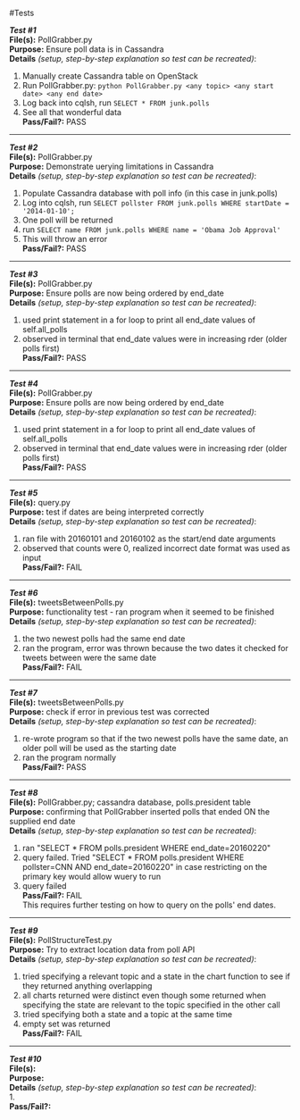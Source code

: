 #Tests

**_Test #1_**  
**File(s):** PollGrabber.py  
**Purpose:** Ensure poll data is in Cassandra  
**Details** _(setup, step-by-step explanation so test can be recreated)_:  
1. Manually create Cassandra table on OpenStack  
2. Run PollGrabber.py: `python PollGrabber.py <any topic> <any start date> <any end date>`  
3. Log back into cqlsh, run `SELECT * FROM junk.polls`  
4. See all that wonderful data  
**Pass/Fail?:** PASS  
______________________________________________________________________________  
**_Test #2_**  
**File(s):** PollGrabber.py  
**Purpose:** Demonstrate uerying limitations in Cassandra  
**Details** _(setup, step-by-step explanation so test can be recreated)_:   
1. Populate Cassandra database with poll info (in this case in junk.polls)  
2. Log into cqlsh, run `SELECT pollster FROM junk.polls WHERE startDate = '2014-01-10';`  
3. One poll will be returned  
4. run `SELECT name FROM junk.polls WHERE name = 'Obama Job Approval'`  
5. This will throw an error  
**Pass/Fail?:** PASS  
______________________________________________________________________________  
**_Test #3_**  
**File(s):** PollGrabber.py  
**Purpose:** Ensure polls are now being ordered by end_date  
**Details** _(setup, step-by-step explanation so test can be recreated)_:   
1. used print statement in a for loop to print all end_date values of self.all_polls  
2. observed in terminal that end_date values were in increasing rder (older polls first)  
**Pass/Fail?:** PASS  
______________________________________________________________________________  
**_Test #4_**  
**File(s):** PollGrabber.py  
**Purpose:** Ensure polls are now being ordered by end_date  
**Details** _(setup, step-by-step explanation so test can be recreated)_:   
1. used print statement in a for loop to print all end_date values of self.all_polls  
2. observed in terminal that end_date values were in increasing rder (older polls first)  
**Pass/Fail?:** PASS  
______________________________________________________________________________  
**_Test #5_**  
**File(s):** query.py  
**Purpose:** test if dates are being interpreted correctly  
**Details** _(setup, step-by-step explanation so test can be recreated)_:  
1. ran file with 20160101 and 20160102 as the start/end date arguments  
2. observed that counts were 0, realized incorrect date format was used as input  
**Pass/Fail?:** FAIL  
______________________________________________________________________________  
**_Test #6_**  
**File(s):** tweetsBetweenPolls.py  
**Purpose:** functionality test - ran program when it seemed to be finished  
**Details** _(setup, step-by-step explanation so test can be recreated)_:  
1. the two newest polls had the same end date  
2. ran the program, error was thrown because the two dates it checked for tweets between were the same date  
**Pass/Fail?:** FAIL  
______________________________________________________________________________  
**_Test #7_**  
**File(s):** tweetsBetweenPolls.py  
**Purpose:** check if error in previous test was corrected  
**Details** _(setup, step-by-step explanation so test can be recreated)_:  
1. re-wrote program so that if the two newest polls have the same date, an older poll will be used as the starting date  
2. ran the program normally  
**Pass/Fail?:** PASS  
______________________________________________________________________________  
**_Test #8_**  
**File(s):** PollGrabber.py; cassandra database, polls.president table  
**Purpose:** confirming that PollGrabber inserted polls that ended ON the supplied end date  
**Details** _(setup, step-by-step explanation so test can be recreated)_:  
1. ran "SELECT * FROM polls.president WHERE end_date=20160220"  
2. query failed. Tried "SELECT * FROM polls.president WHERE pollster=CNN AND end_date=20160220" in case restricting on the primary key would allow wuery to run  
2. query failed  
**Pass/Fail?:** FAIL  
This requires further testing on how to query on the polls' end dates.  
______________________________________________________________________________  
**_Test #9_**  
**File(s):** PollStructureTest.py  
**Purpose:** Try to extract location data from poll API  
**Details** _(setup, step-by-step explanation so test can be recreated)_:  
1. tried specifying a relevant topic and a state in the chart function to see if they returned anything overlapping  
2. all charts returned were distinct even though some returned when specifying the state are relevant to the topic specified in the other call  
3. tried specifying both a state and a topic at the same time  
4. empty set was returned  
**Pass/Fail?:** FAIL  
______________________________________________________________________________  
**_Test #10_**  
**File(s):**     
**Purpose:**   
**Details** _(setup, step-by-step explanation so test can be recreated)_:  
1.   
**Pass/Fail?:**   